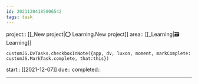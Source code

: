 ```yaml
---
id: 20211204185006542
tags: task
---
```

project:: [[_New project|⭕️ Learning.New project]]
area:: [[_Learning|🗃 Learning]]
```dataviewjs
customJS.DvTasks.checkboxInNote({app, dv, luxon, moment, markComplete: customJS.MarkTask.complete, that:this})
```

start:: [[2021-12-07]]
due:: 
completed:: 

---

